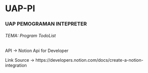 # UAP-PI

<h3>UAP PEMOGRAMAN INTEPRETER</h3>
<h6>TEMA: Program TodoList</h6>

<p>API -> Notion Api for Developer</p>
<p>Link Source -> https://developers.notion.com/docs/create-a-notion-integration</p>




